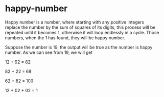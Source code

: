# happy-number

Happy number is a number, where starting with any positive integers replace the number by the sum of squares of its digits,
this process will be repeated until it becomes 1, otherwise it will loop endlessly in a cycle. Those numbers, when the 1 has found, they will be happy number.

Suppose the number is 19, the output will be true as the number is happy number. As we can see from 19, we will get

12 + 92 = 82

82 + 22 = 68

62 + 82 = 100

12 + 02 + 02 = 1
